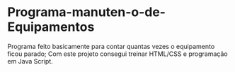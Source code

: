 # Programa-manuten-o-de-Equipamentos

Programa feito basicamente para contar quantas vezes o equipamento ficou parado;
Com este projeto consegui treinar HTML/CSS e programação em Java Script.
